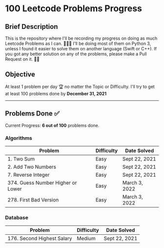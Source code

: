 # 100 Leetcode Problems Progress

## Brief Description
This is the repository where I'll be recording my progress on doing as much Leetcode Problems as I can. 👨🏽‍💻
I'll be doing most of them on Python 3, unless I found it easier to solve them on another language (Swift or C++).
If you got any better solution on any of the problems, please make a Pull Request on it. 🙌🏽

## Objective
At least 1 problem per day 🏆 no matter the Topic or Difficulty. 
I'll try to get at least 100 problems done by **December 31, 2021**

<hr>

## Problems Done ✅
Current Progress: **6 out of 100** problems done.

### Algorithms
Problem                            | Difficulty | Date Solved
---------------------------------- | ---------- | -----------
1\. Two Sum                        | Easy       | Sept 22, 2021
2\. Add Two Numbers                | Easy       | Sept 22, 2021
7\. Reverse Integer                | Easy       | Sept 22, 2021
374\. Guess Number Higher or Lower | Easy       | March 3, 2022
278\. First Bad Version             | Easy       | March 3, 2022

### Database
Problem                     | Difficulty | Date Solved
--------------------------- | ---------- | -----------
176\. Second Highest Salary | Medium     | Sept 22, 2021


